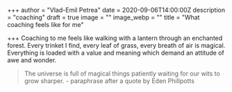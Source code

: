 +++
author = "Vlad-Emil Petrea"
date = 2020-09-06T14:00:00Z
description = "coaching"
draft = true
image = ""
image_webp = ""
title = "What coaching feels like for me"

+++
Coaching to me feels like walking with a lantern through an enchanted forest. Every trinket I find, every leaf of grass, every breath of air is magical. Everything is loaded with a value and meaning which demand an attitude of awe and wonder. 

> The universe is full of magical things patiently waiting for our wits to grow sharper. - paraphrase after a quote by Eden Phillpotts